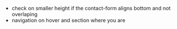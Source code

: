 - check on smaller height if the contact-form aligns bottom and not overlaping
- navigation on hover and section where you are
